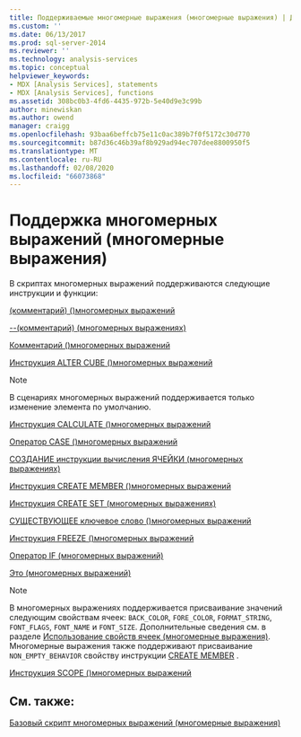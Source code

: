 ```yaml
---
title: Поддерживаемые многомерные выражения (многомерные выражения) | Документация Майкрософт
ms.custom: ''
ms.date: 06/13/2017
ms.prod: sql-server-2014
ms.reviewer: ''
ms.technology: analysis-services
ms.topic: conceptual
helpviewer_keywords:
- MDX [Analysis Services], statements
- MDX [Analysis Services], functions
ms.assetid: 308bc0b3-4fd6-4435-972b-5e40d9e3c99b
author: minewiskan
ms.author: owend
manager: craigg
ms.openlocfilehash: 93baa6beffcb75e11c0ac389b7f0f5172c30d770
ms.sourcegitcommit: b87d36c46b39af8b929ad94ec707dee8800950f5
ms.translationtype: MT
ms.contentlocale: ru-RU
ms.lasthandoff: 02/08/2020
ms.locfileid: "66073868"
---
```

# <a name="supported-mdx-mdx"></a>Поддержка многомерных выражений (многомерные выражения)
  В скриптах многомерных выражений поддерживаются следующие инструкции и функции:  
  
 [&#40;комментарий&#41; &#40;&#41;многомерных выражений](/sql/mdx/comment-mdx)  
  
 [--&#40;комментарий&#41; &#40;многомерных выражениях&#41;](/sql/mdx/comment-mdx)  
  
 [Комментарий &#40;&#41;многомерных выражений](/sql/mdx/comment-mdx)  
  
 [Инструкция ALTER CUBE &#40;&#41;многомерных выражений](/sql/mdx/mdx-data-definition-alter-cube)  
  
> [!NOTE]  
>  В сценариях многомерных выражений поддерживается только изменение элемента по умолчанию.  
  
 [Инструкция CALCULATE &#40;&#41;многомерных выражений](/sql/mdx/mdx-scripting-calculate)  
  
 [Оператор CASE &#40;&#41;многомерных выражений](/sql/mdx/case-statement-mdx)  
  
 [СОЗДАНИЕ инструкции вычисления ЯЧЕЙКИ &#40;многомерных выражениях&#41;](/sql/mdx/mdx-data-definition-create-cell-calculation)  
  
 [Инструкция CREATE MEMBER &#40;&#41;многомерных выражений](/sql/mdx/mdx-data-definition-create-member)  
  
 [Инструкция CREATE SET &#40;многомерных выражениях&#41;](/sql/mdx/mdx-data-definition-create-set)  
  
 [СУЩЕСТВУЮЩЕЕ ключевое слово &#40;&#41;многомерных выражений](mdx-query-existing-keyword.md)  
  
 [Инструкция FREEZE &#40;&#41;многомерных выражений](/sql/mdx/mdx-scripting-freeze)  
  
 [Оператор IF &#40;многомерных выражений&#41;](/sql/mdx/mdx-scripting-if)  
  
 [Это &#40;многомерных выражений&#41;](/sql/mdx/this-mdx)  
  
> [!NOTE]  
>  В многомерных выражениях поддерживается присваивание значений следующим свойствам ячеек: `BACK_COLOR`, `FORE_COLOR`, `FORMAT_STRING`, `FONT_FLAGS`, `FONT_NAME` и `FONT_SIZE`. Дополнительные сведения см. в разделе [Использование свойств ячеек (многомерные выражения)](mdx-cell-properties-using-cell-properties.md). Многомерные выражения также поддерживают присваивание `NON_EMPTY_BEHAVIOR` свойству инструкции [CREATE MEMBER](/sql/mdx/mdx-data-definition-create-member) .  
  
 [Инструкция SCOPE &#40;&#41;многомерных выражений](/sql/mdx/mdx-scripting-scope)  
  
## <a name="see-also"></a>См. также:  
 [Базовый скрипт многомерных выражений &#40;многомерные выражения&#41;](the-basic-mdx-script-mdx.md)  
  
  

